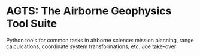 # AGTS: The Airborne Geophysics Tool Suite
Python tools for common tasks in airborne science: mission planning, range calculcations, coordinate system transformations, etc.
Joe take-over
